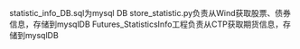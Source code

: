 statistic_info_DB.sql为mysql DB
store_statistic.py负责从Wind获取股票、债券信息，存储到mysqlDB
Futures_StatisticsInfo工程负责从CTP获取期货信息，存储到mysqlDB
